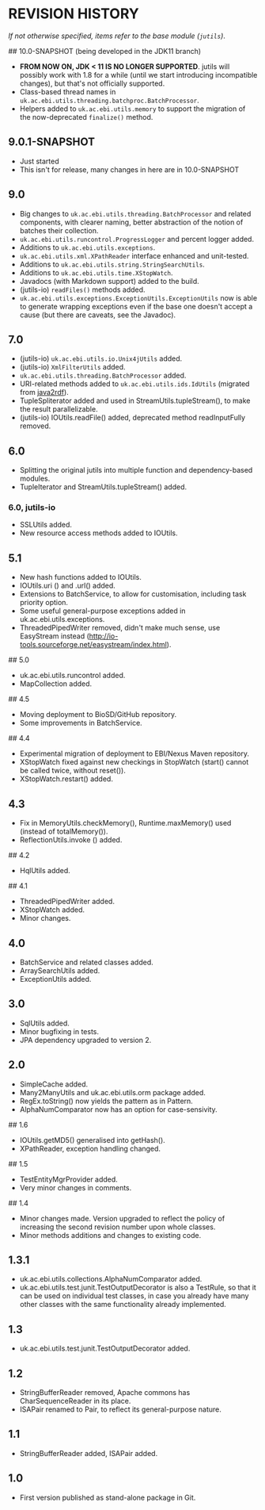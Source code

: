 # REVISION HISTORY

*If not otherwise specified, items refer to the base module (`jutils`)*. 

## 10.0-SNAPSHOT (being developed in the JDK11 branch) 
  * **FROM NOW ON, JDK < 11 IS NO LONGER SUPPORTED**. jutils will possibly work with 1.8 for a
  while (until we start introducing incompatible changes), but that's not officially 
  supported.
  * Class-based thread names in `uk.ac.ebi.utils.threading.batchproc.BatchProcessor`.
  * Helpers added to `uk.ac.ebi.utils.memory` to support the migration of the 
  now-deprecated `finalize()` method.

## 9.0.1-SNAPSHOT
  * Just started
  * This isn't for release, many changes in here are in 10.0-SNAPSHOT 

## 9.0
  * Big changes to `uk.ac.ebi.utils.threading.BatchProcessor` and related components, with clearer 
  naming, better abstraction of the notion of batches their collection.   
  * `uk.ac.ebi.utils.runcontrol.ProgressLogger` and percent logger added.
  * Additions to `uk.ac.ebi.utils.exceptions`. 
  * `uk.ac.ebi.utils.xml.XPathReader` interface enhanced and unit-tested.
  * Additions to `uk.ac.ebi.utils.string.StringSearchUtils`.
  * Additions to `uk.ac.ebi.utils.time.XStopWatch`.
  * Javadocs (with Markdown support) added to the build.
  * (jutils-io) `readFiles()` methods added.
  * `uk.ac.ebi.utils.exceptions.ExceptionUtils.ExceptionUtils` now is able to generate wrapping exceptions even if the 
  base one doesn't accept a cause (but there are caveats, see the Javadoc).

## 7.0
  * (jutils-io) `uk.ac.ebi.utils.io.Unix4jUtils` added.
  * (jutils-io) `XmlFilterUtils` added.
  * `uk.ac.ebi.utils.threading.BatchProcessor` added.
  * URI-related methods added to `uk.ac.ebi.utils.ids.IdUtils` (migrated from [java2rdf](https://github.com/EBIBioSamples/java2rdf)).
  * TupleSpliterator added and used in StreamUtils.tupleStream(), to make the result parallelizable.
  * (jutils-io) IOUtils.readFile() added, deprecated method readInputFully removed.
  
## 6.0
  * Splitting the original jutils into multiple function and dependency-based modules.
  * TupleIterator and StreamUtils.tupleStream() added.

### 6.0, jutils-io
  * SSLUtils added.
  * New resource access methods added to IOUtils.

## 5.1
  * New hash functions added to IOUtils.
  * IOUtils.uri () and .url() added.
  * Extensions to BatchService, to allow for customisation, including task priority option.
  * Some useful general-purpose exceptions added in uk.ac.ebi.utils.exceptions.
  * ThreadedPipedWriter removed, didn't make much sense, use EasyStream instead 
  (http://io-tools.sourceforge.net/easystream/index.html).

## 5.0
  * uk.ac.ebi.utils.runcontrol added.
  * MapCollection added.

## 4.5
  * Moving deployment to BioSD/GitHub repository.
  * Some improvements in BatchService.

## 4.4
  * Experimental migration of deployment to EBI/Nexus Maven repository.
  * XStopWatch fixed against new checkings in StopWatch (start() cannot be called twice, without reset()).
  * XStopWatch.restart() added.
  
## 4.3
  * Fix in MemoryUtils.checkMemory(), Runtime.maxMemory() used (instead of totalMemory()).
  * ReflectionUtils.invoke () added.

## 4.2
  * HqlUtils added.

## 4.1
  * ThreadedPipedWriter added.
  * XStopWatch added.
  * Minor changes.
  
## 4.0
  * BatchService and related classes added.
  * ArraySearchUtils added.
  * ExceptionUtils added.

## 3.0
  * SqlUtils added.
  * Minor bugfixing in tests. 
  * JPA dependency upgraded to version 2.
 
## 2.0
  * SimpleCache added.
  * Many2ManyUtils and uk.ac.ebi.utils.orm package added.
  * RegEx.toString() now yields the pattern as in Pattern.
  * AlphaNumComparator now has an option for case-sensivity.

## 1.6
  * IOUtils.getMD5() generalised into getHash().
  * XPathReader, exception handling changed.

## 1.5
  * TestEntityMgrProvider added.
  * Very minor changes in comments.
  
## 1.4
  * Minor changes made. Version upgraded to reflect the policy of increasing the second revision number upon whole 
  classes.
  * Minor methods additions and changes to existing code.
  
## 1.3.1 
  * uk.ac.ebi.utils.collections.AlphaNumComparator added.   
  * uk.ac.ebi.utils.test.junit.TestOutputDecorator is also a TestRule, so that it can be used on individual test 
  classes, in case you already have many other classes with the same functionality already implemented.

## 1.3
  * uk.ac.ebi.utils.test.junit.TestOutputDecorator added.

## 1.2
  * StringBufferReader removed, Apache commons has CharSequenceReader in its place.
  * ISAPair renamed to Pair, to reflect its general-purpose nature.

## 1.1
  * StringBufferReader added, ISAPair added.

## 1.0 
  * First version published as stand-alone package in Git.
  